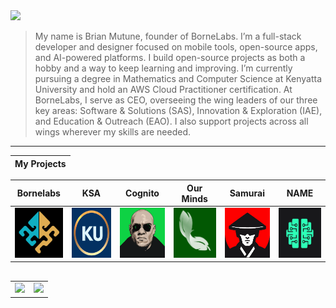 <div align="left"> 
 <a  href="https://www.linkedin.com/in/brian-mutune">
    <img src="https://img.shields.io/badge/LinkedIn-0077B5?style=for-the-badge&labelColor=0D1117&color=0077B5&labelWidth=70&labelAlign=center">
 </a>
</div>


  > My name is Brian Mutune, founder of BorneLabs. I’m a full-stack developer and designer focused on mobile tools, open-source apps, and AI-powered platforms. I build open-source projects as both a hobby and a way to keep learning and improving.
  > I’m currently pursuing a degree in Mathematics and Computer Science at Kenyatta University and hold an AWS Cloud Practitioner certification.
  > At BorneLabs, I serve as CEO, overseeing the wing leaders of our three key areas: Software & Solutions (SAS), Innovation & Exploration (IAE), and Education & Outreach (EAO). I also support projects across all wings wherever my skills are needed.

---

| My Projects |
|-------------|


| Bornelabs | KSA | Cognito | Our Minds | Samurai | NAME |
|:--:|:--:|:--:|:--:|:--:|:--:|
| <a href="https://www.bornelabs.tech" > <img src="https://raw.githubusercontent.com/BorneLabs/Assets/main/Images/BorneLabs%20Logo.jpg" width="80" height="80"> </a>| <a href="https://github.com/KU-Students-App/KSA/releases/tag/v2.1" > <img src="https://raw.githubusercontent.com/KU-Students-App/Assets/main/Images/KU%20StudentsAPP%20Logo.jpeg" width="80" height="80"> </a> | <a href="https://github.com/cognito-terminal/cognito-mobile-app/releases/tag/v0.0.1" > <img src="https://raw.githubusercontent.com/cognito-terminal/cognito-mobile-app/main/Assets/Cognito.png" width="80" height="80"> </a>| <a href="https://our-minds.github.io/" > <img src="https://raw.githubusercontent.com/Our-Minds/Assets/main/Images/OurMinds.png" width="80" height="80"> </a>| <a href="https://github.com/Samurai-Vault/Samurai/releases/tag/v0.0.7"> <img src="https://raw.githubusercontent.com/Samurai-Vault/Assets/main/Logos/Samurai%20Logo.jpg" width="80" height="80"> </a>| <a href="https://github.com/Neural-Agent-Modelling-Engine" >  <img src="https://raw.githubusercontent.com/Neural-Agent-Modelling-Engine/Assets/main/NLogo.png" width="80" height="80"> </a> |


<div align="left">
<table width="100%" style="margin: 30px 0">
  <tr>
    <td width="50%">
      <img src="https://github-readme-stats.vercel.app/api?username=brianxborne&show_icons=true&theme=radical&hide_border=true&bg_color=0D1117&title_color=7f00ff&icon_color=00ff9d" width="100%">
    </td>
    <td width="50%">
      <img src="https://github-readme-stats.vercel.app/api/top-langs/?username=brianxborne&layout=compact&theme=radical&hide_border=true&bg_color=0D1117&title_color=7f00ff" width="100%">
    </td>
  </tr>
</table>
</div>


